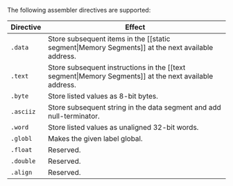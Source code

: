 The following assembler directives are supported:

| Directive | Effect |
| --------- | ------ |
| `.data`   | Store subsequent items in the [[static segment\|Memory Segments]] at the next available address. |
| `.text`   | Store subsequent instructions in the [[text segment\|Memory Segments]] at the next available address. |
| `.byte`   | Store listed values as 8-bit bytes. |
| `.asciiz` | Store subsequent string in the data segment and add null-terminator. |
| `.word`   | Store listed values as unaligned 32-bit words. |
| `.globl`  | Makes the given label global. |
| `.float`  | Reserved. |
| `.double` | Reserved. |
| `.align`  | Reserved. |